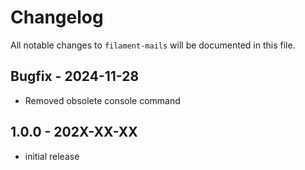 # Changelog

All notable changes to `filament-mails` will be documented in this file.

## Bugfix - 2024-11-28

- Removed obsolete console command

## 1.0.0 - 202X-XX-XX

- initial release
